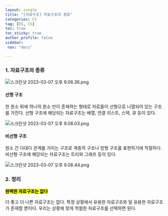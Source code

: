```yaml
---
layout: single
title: "[자료구조] 자료구조의 종류"
categories: CS
tag: [DS, CS]
toc: true
toc_sticky: true
author_profile: false
sidebar:
 nav: "docs"

---
```


### 1. 자료구조의 종류



![스크린샷 2023-03-07 오후 9.06.36.png](/Users/monstazo/Desktop/스크린샷%202023-03-07%20오후%209.06.36.png)

#### 선형 구조

한 원소 뒤에 하나의 원소 만이 존재하는 형태로 자료들이 선형으로 나열되어 있는 구조를 가진다. 선형 구조에 해당되는 자료구조는 배열, 연결 리스트, 스택, 큐 등이 있다.

![스크린샷 2023-03-07 오후 9.08.03.png](/Users/monstazo/Desktop/스크린샷%202023-03-07%20오후%209.08.03.png)

#### 비선형 구조

원소 간 다대다 관계를 가지는 구조로 계층적 구조나 망형 구조를 표현하기에 적절하다. 비선형 구조에 해당되는 자료구조는 트리와 그래프 등이 있다.

![스크린샷 2023-03-07 오후 9.08.44.png](/Users/monstazo/Desktop/스크린샷%202023-03-07%20오후%209.08.44.png)

### 2. 정리

**<mark>완벽한 자료구조는 없다</mark>**

더 좋고 더 나쁜 자료구조는 없다. 특정 상황에서 유용한 자료구조와 덜 유용한 자료구조가 존재할 뿐이다. 우리는 상황에 맞게 적절한 자료구조를 선택하면 된다.
